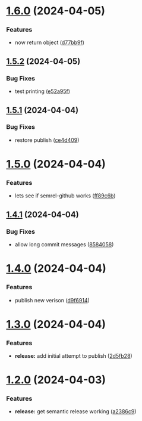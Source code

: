 # [1.6.0](https://github.com/cduggan-reapit/action-test/compare/v1.5.2...v1.6.0) (2024-04-05)


### Features

* now return object ([d77bb9f](https://github.com/cduggan-reapit/action-test/commit/d77bb9f604de82531140228c89a9842f635c7f2d))

## [1.5.2](https://github.com/cduggan-reapit/action-test/compare/v1.5.1...v1.5.2) (2024-04-05)


### Bug Fixes

* test printing ([e52a95f](https://github.com/cduggan-reapit/action-test/commit/e52a95f38842e8abde60269830e996bb4a3a9cd7))

## [1.5.1](https://github.com/cduggan-reapit/action-test/compare/v1.5.0...v1.5.1) (2024-04-04)


### Bug Fixes

* restore publish ([ce4d409](https://github.com/cduggan-reapit/action-test/commit/ce4d4096249ee963c699243112a8cf098614c906))

# [1.5.0](https://github.com/cduggan-reapit/action-test/compare/v1.4.1...v1.5.0) (2024-04-04)


### Features

* lets see if semrel-github works ([ff89c6b](https://github.com/cduggan-reapit/action-test/commit/ff89c6b8e899f8742df4d32930bf3c73da4335f6))

## [1.4.1](https://github.com/cduggan-reapit/action-test/compare/v1.4.0...v1.4.1) (2024-04-04)


### Bug Fixes

* allow long commit messages ([8584058](https://github.com/cduggan-reapit/action-test/commit/858405897ec0cd32456c9094243947ed5f6c9fd9))

# [1.4.0](https://github.com/cduggan-reapit/action-test/compare/v1.3.0...v1.4.0) (2024-04-04)


### Features

* publish new verison ([d9f6914](https://github.com/cduggan-reapit/action-test/commit/d9f6914a9b6e519e32f20f78ada98aff361c5058))

# [1.3.0](https://github.com/cduggan-reapit/action-test/compare/v1.2.0...v1.3.0) (2024-04-04)


### Features

* **release:** add initial attempt to publish ([2d5fb28](https://github.com/cduggan-reapit/action-test/commit/2d5fb28c1b52e278e5cca2ecf8379a46769250bc))

# [1.2.0](https://github.com/cduggan-reapit/action-test/compare/v1.1.0...v1.2.0) (2024-04-03)


### Features

* **release:** get semantic release working ([a2386c9](https://github.com/cduggan-reapit/action-test/commit/a2386c97b5117d62b365e412559148bcafa2b0dc))

